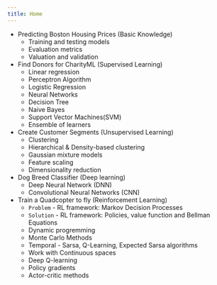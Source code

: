 ```yaml
---
title: Home
---
```


- Predicting Boston Housing Prices (Basic Knowledge)
    - Training and testing models
    - Evaluation metrics
    - Valuation and validation
- Find Donors for CharityML (Supervised Learning)
    - Linear regression
    - Perceptron Algorithm
    - Logistic Regression
    - Neural Networks
    - Decision Tree
    - Naive Bayes
    - Support Vector Machines(SVM)
    - Ensemble of learners
- Create Customer Segments (Unsupervised Learning)
    - Clustering
    - Hierarchical & Density-based clustering
    - Gaussian mixture models
    - Feature scaling
    - Dimensionality reduction
- Dog Breed Classifier (Deep learning)
    - Deep Neural Network (DNN)
    - Convolutional Neural Networks (CNN)
- Train a Quadcopter to fly (Reinforcement Learning)
    - `Problem` - RL framework: Markov Decision Processes
    - `Solution` - RL framework: Policies, value function and Bellman Equations
    - Dynamic progremming
    - Monte Carlo Methods
    - Temporal - Sarsa, Q-Learning, Expected Sarsa algorithms
    - Work with Continuous spaces
    - Deep Q-learning
    - Policy gradients
    - Actor-critic methods